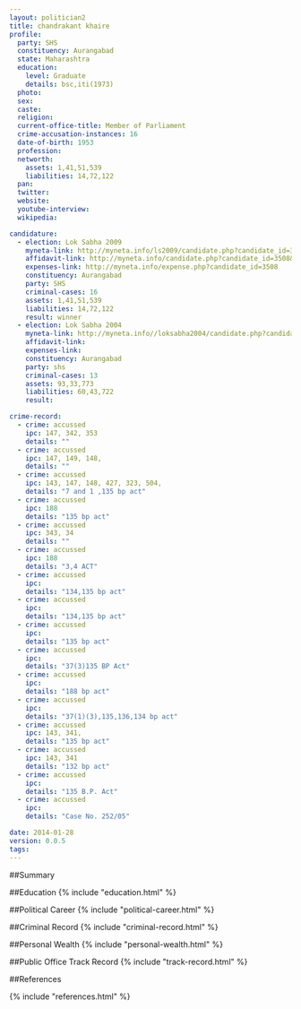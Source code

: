 ```yaml
---
layout: politician2
title: chandrakant khaire
profile: 
  party: SHS
  constituency: Aurangabad
  state: Maharashtra
  education: 
    level: Graduate
    details: bsc,iti(1973)
  photo: 
  sex: 
  caste: 
  religion: 
  current-office-title: Member of Parliament
  crime-accusation-instances: 16
  date-of-birth: 1953
  profession: 
  networth: 
    assets: 1,41,51,539
    liabilities: 14,72,122
  pan: 
  twitter: 
  website: 
  youtube-interview: 
  wikipedia: 

candidature: 
  - election: Lok Sabha 2009
    myneta-link: http://myneta.info/ls2009/candidate.php?candidate_id=3508
    affidavit-link: http://myneta.info/candidate.php?candidate_id=3508&scan=original
    expenses-link: http://myneta.info/expense.php?candidate_id=3508
    constituency: Aurangabad 
    party: SHS
    criminal-cases: 16
    assets: 1,41,51,539
    liabilities: 14,72,122
    result: winner 
  - election: Lok Sabha 2004
    myneta-link: http://myneta.info//loksabha2004/candidate.php?candidate_id=2312
    affidavit-link: 
    expenses-link: 
    constituency: Aurangabad 
    party: shs
    criminal-cases: 13
    assets: 93,33,773
    liabilities: 60,43,722
    result:  

crime-record: 
  - crime: accussed
    ipc: 147, 342, 353
    details: "" 
  - crime: accussed
    ipc: 147, 149, 148,
    details: "" 
  - crime: accussed
    ipc: 143, 147, 148, 427, 323, 504,
    details: "7 and 1 ,135 bp act" 
  - crime: accussed
    ipc: 188
    details: "135 bp act" 
  - crime: accussed
    ipc: 343, 34
    details: "" 
  - crime: accussed
    ipc: 188
    details: "3,4 ACT" 
  - crime: accussed
    ipc: 
    details: "134,135 bp act" 
  - crime: accussed
    ipc: 
    details: "134,135 bp act" 
  - crime: accussed
    ipc: 
    details: "135 bp act" 
  - crime: accussed
    ipc: 
    details: "37(3)135 BP Act" 
  - crime: accussed
    ipc: 
    details: "188 bp act" 
  - crime: accussed
    ipc: 
    details: "37(1)(3),135,136,134 bp act" 
  - crime: accussed
    ipc: 143, 341,
    details: "135 bp act" 
  - crime: accussed
    ipc: 143, 341
    details: "132 bp act" 
  - crime: accussed
    ipc: 
    details: "135 B.P. Act" 
  - crime: accussed
    ipc: 
    details: "Case No. 252/05" 

date: 2014-01-28
version: 0.0.5
tags: 
---
```

##Summary


##Education
{% include "education.html" %}


##Political Career
{% include "political-career.html" %}


##Criminal Record
{% include "criminal-record.html" %}


##Personal Wealth
{% include "personal-wealth.html" %}


##Public Office Track Record
{% include "track-record.html" %}


##References


{% include "references.html" %}